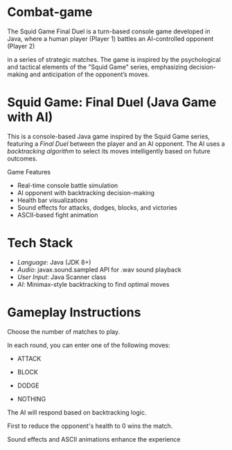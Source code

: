 # Combat-game

The Squid Game Final Duel is a turn-based console game developed in Java, where a human player (Player 1) battles an AI-controlled opponent (Player 2)

in a series of strategic matches. The game is inspired by the psychological and tactical elements of the "Squid Game" series, emphasizing decision-making and anticipation of the opponent’s moves.
# Squid Game: Final Duel (Java Game with AI)

This is a console-based Java game inspired by the Squid Game series, featuring a *Final Duel* between the player and an AI opponent. The AI uses a *backtracking algorithm* to select its moves intelligently based on future outcomes.

 Game Features

-  Real-time console battle simulation
-   AI opponent with backtracking decision-making
-  Health bar visualizations
-  Sound effects for attacks, dodges, blocks, and victories
-  ASCII-based fight animation



# Tech Stack

- *Language*: Java (JDK 8+)
- *Audio*: javax.sound.sampled API for .wav sound playback
- *User Input*: Java Scanner class
- *AI*: Minimax-style backtracking to find optimal moves

 # Gameplay Instructions

Choose the number of matches to play.

In each round, you can enter one of the following moves:

- ATTACK

- BLOCK

- DODGE

- NOTHING


The AI will respond based on backtracking logic.

First to reduce the opponent's health to 0 wins the match.

Sound effects and ASCII animations enhance the experience
